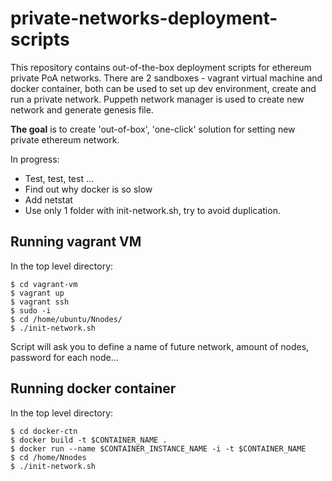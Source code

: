 # private-networks-deployment-scripts
This repository contains out-of-the-box deployment scripts for ethereum private PoA networks. 
There are 2 sandboxes - vagrant virtual machine and docker container, both can be used to set up dev environment, create and run a private network.
Puppeth network manager is used to create new network and generate genesis file.

**The goal** is to create 'out-of-box', 'one-click' solution for setting new private ethereum network.


In progress:

  * Test, test, test ...
  * Find out why docker is so slow
  * Add netstat
  * Use only 1 folder with init-network.sh, try to avoid duplication.
  

## Running vagrant VM

In the top level directory:

    $ cd vagrant-vm
    $ vagrant up
    $ vagrant ssh
    $ sudo -i
    $ cd /home/ubuntu/Nnodes/
    $ ./init-network.sh
    
Script will ask you to define a name of future network, amount of nodes, password for each node...    
 

## Running docker container

In the top level directory:

    $ cd docker-ctn
    $ docker build -t $CONTAINER_NAME .
    $ docker run --name $CONTAINER_INSTANCE_NAME -i -t $CONTAINER_NAME
    $ cd /home/Nnodes
    $ ./init-network.sh
    
    

